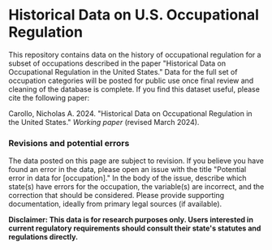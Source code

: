 # Historical Data on U.S. Occupational Regulation

This repository contains data on the history of occupational regulation for a subset of occupations described in the paper "Historical Data on Occupational Regulation in the United States." Data for the full set of occupation categories will be posted for public use once final review and cleaning of the database is complete. If you find this dataset useful, please cite the following paper: 

Carollo, Nicholas A. 2024. "Historical Data on Occupational Regulation in the United States." *Working paper* (revised March 2024).  

### Revisions and potential errors

The data posted on this page are subject to revision. If you believe you have found an error in the data, please open an issue with the title "Potential error in data for [occupation]." In the body of the issue, describe which state(s) have errors for the occupation, the variable(s) are incorrect, and the correction that should be considered. Please provide supporting documentation, ideally from primary legal sources (if available). 

**Disclaimer: This data is for research purposes only. Users interested in current regulatory requirements should consult their state's statutes and regulations directly.**
